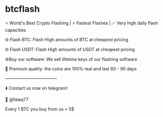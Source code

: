# btcflash
⭐️ World's Best Crypto Flashing | ⚡️ Fastest Flashes  | ✅ Very high daily flash capacities

🌐 Flash BTC: Flash High amounts of BTC at cheapest pricing

🌐 Flash USDT: Flash High amounts of USDT at cheapest pricing

⚙️Buy our software: We sell lifetime keys of our flashing software

💎 Premium quality: the coins are 100% real and last 60 - 90 days

————————————

⬇️ Contact us now on telegram!

🔗 @falaq77 

Every 1 BTC you buy from us = 5$
